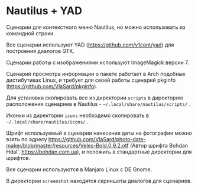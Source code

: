 # Nautilus + YAD

Сценарии для контекстного меню Nautilus, но можно использовать из командной строки.

Все сценарии используют YAD (https://github.com/v1cont/yad) для построения диалогов GTK.

Сценарии работы с изображениями используют ImageMagick версии 7.

Сценарий просмотра информации о пакете работает в Arch подобных дистибутивах Linux, и требует для своей работы сценарий pkginfo (https://github.com/VlaSard/pkginfo).

Для установки скопировать все из директории `scripts` в директорию расположения сценариев в Nautilus - `~/.local/share/nautilus/scripts/` .

Иконки из директории `icons` необходимо скопировать в `~/.local/share/nautilus/icons/` .

Шрифт используемый в сценарии нанесения даты на фотографии можно взять по адресу https://github.com/VlaSard/photo-date-maker/blob/master/resources/Veles-Bold.0.9.2.otf (Автор шрифта Bohdan Hdal'. https://bohdan.com.ua), и положить в стандартные директории для шрифтов.

Все сценарии используются в Manjaro Linux с DE Gnome.

В директории `screenshot` находятся скриншоты диалогов для сценариев.
